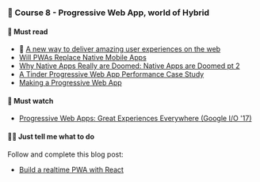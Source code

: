 ### 📱 Course 8 - Progressive Web App, world of Hybrid

#### 📖 Must read

* 🚀 [A new way to deliver amazing user experiences on the web](https://developers.google.com/web/progressive-web-apps)
* [Will PWAs Replace Native Mobile Apps](https://www.smashingmagazine.com/2018/12/pwa-native-mobile-apps)
* [Why Native Apps Really are Doomed: Native Apps are Doomed pt 2](https://medium.com/javascript-scene/why-native-apps-really-are-doomed-native-apps-are-doomed-pt-2-e035b43170e9)
* [A Tinder Progressive Web App Performance Case Study](https://medium.com/@addyosmani/a-tinder-progressive-web-app-performance-case-study-78919d98ece0)
* [Making a Progressive Web App](https://facebook.github.io/create-react-app/docs/making-a-progressive-web-app)

#### 🍿 Must watch

* [Progressive Web Apps: Great Experiences Everywhere (Google I/O '17)](https://www.youtube.com/watch?v=m-sCdS0sQO8)

#### 👩‍💻 Just tell me what to do

Follow and complete this blog post:

* [Build a realtime PWA with React](https://www.thepolyglotdeveloper.com/2018/09/developing-restful-api-nodejs-mongodb-atlas/)
